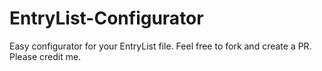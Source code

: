# EntryList-Configurator
Easy configurator for your EntryList file. Feel free to fork and create a PR. Please credit me.

